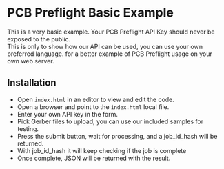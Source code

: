 # PCB Preflight Basic Example
This is a very basic example.  Your PCB Preflight API Key should never be exposed to the public.  
This is only to show how our API can be used, you can use your own preferred language.
for a better example of PCB Preflight usage on your own web server.

## Installation
* Open `index.html` in an editor to view and edit the code.
* Open a browser and point to the `index.html` local file.
* Enter your own API key in the form.
* Pick Gerber files to upload, you can use our included samples for testing.
* Press the submit button, wait for processing, and a job_id_hash will be returned.
* With job_id_hash it will keep checking if the job is complete
* Once complete, JSON will be returned with the result.
